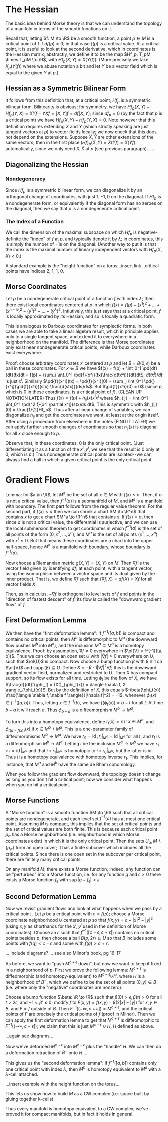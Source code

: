 # The Hessian
The basic idea behind Morse theory is that we can understand the topology of a manifold in terms of the smooth functions on it. 

Recall that, letting $f: M \to \R$ be a smooth function, a point $p \in M$ is a critical point of $f$ if $df(p) = 0$; in that case $f(p)$ is a critical value. At a critical point, it is useful to look at the second derivative, which in coordinates is the Hessian matrix; abstractly, we define it to be the map $Hf_p: T_pM \times T_pM \to \R$, with $Hf_p(X, Y) = X(Y(f))$. (More precisely we take $X_p(Y(f))$ where we abuse notation a bit and let $Y$ be a vector field which is equal to the given $Y$ at $p$.)
## Hessian as a Symmetric Bilinear Form
It follows from this definition that, at a critical point, $Hf_p$ is a symmetric bilinear form. Bilinearity is obvious; for symmetry, we have $Hf_p(X, Y) - Hf_p(Y, X) = XYf - YXf = [X, Y]f = df[X, Y]$; since $df_p = 0$ (by the fact that $p$ is a critical point) we have $Hf_p(X, Y) - Hf_p(Y, X) = 0$. Note however that this definition requires extending $X$ and $Y$ (which strictly speaking are just tangent vectors at $p$) to vector fields locally; we now check that this does not depend on the extensions. Suppose $\tilde{X}, \tilde{Y}$ are other extensions of the same vectors; then in the first place $(Hf)_p(\tilde{X}, \tilde{Y}) = \tilde{X}(\tilde{Y}f) = X(\tilde{Y}f)$ automatically, since we only need $X, \tilde{X}$ at $p$ (see previous paragraph). ....
## Diagonalizing the Hessian
### Nondegeneracy
Since $Hf_p$ is a symmetric bilinear form, we can diagonalize it by an orthogonal change of coordinates, with just $1, -1, 0$ on the diagonal. If $Hf_p$ is a nondegenerate form, or equivalently if the diagonal form has no zeroes on the diagonal, then we say that $p$ is a nondegenerate critical point. 
### The Index of a Function
We call the dimension of the maximal subspace on which $Hf_p$ is negative-definite the "index" of $f$ at $p$, and typically denote it by $\lambda$; in coordinates, this is simply the number of $-1$s on the diagonal. (Another way to put it is that the index is the maximal number of linearly independent vectors with $Hf_p(X, X) < 0$.)


A standard example is the "height function" on a torus...insert link...critical points have indices 2, 1, 1, 0.

## Morse Coordinates
Let $p$ be a nondegenerate critical point of a function $f$ with index $\lambda$; then there exist local coordinates centered at $p$ in which $f(x) = f(p) + (x^1)^2 + \dots + (x^{n-\lambda})^2 - (y^1)^2 - \dots - (y^\lambda)^2$. Intiutively, this just says that at a critical point, $f$ is locally approximated by its Hessian, and so is locally a quadratic form. 

This is analogous to Darboux coordinates for symplectic forms. In both cases we are able to take a linear algebra result, which in principle applies only to a single tangent space, and extend it to everywhere in a neighborhood on the manifold. The difference is that Morse coordinates only exist near nondegenerate critical points, while Darboux coordinates exist everywhere. 

Proof: choose arbitrary coordinates $x^i$ centered at $p$ and let $B = B(0, \epsilon)$ be a ball in these coordinates. For $x \in B$ we have $f(x) = f(p) + \int_0^1 \pd{df}{dt}(tx)dt = f(p) + \sum_i \int_0^1 \pd{f}{x^i}(tx)\frac{d(tx^i)}{dt}dt$; $d(tx^i)/dt$ is just $x^i$. Similarly $\pd{f}{x^i}(tx) = \pd{f}{x^i}(0) + \sum_j \int_0^1 \pd{}{x^j}(\pd{f}{x^i})(stx) \frac{d(stx)}{ds}ds$. But $\pd{f}{x^i}(0) = 0$ (since $p$, which is $0$ in these coordinates, is a critical point of $f$). (CLEAN UP NOTATION LATER) Thus $f(x) = f(p) + h_{ij}(x)x^i x^j$ where $h_{ij} = \int_0^1 \int_0^1 \pd{^2 f}{x^i \partial x^j}(stx)ds dt$. This is symmetric with $h_{ij}(0) = \frac{1}{2}Hf_p$. Thus after a linear change of variables, we can diagonalize $h_{ij}$ and get the coordinates we want, at least at the origin itself. After using a procedure from elsewhere in the notes (FIND IT LATER) we can apply further smooth changes of coordinates so that $h_{ij}(x)$ is diagonal for all $x$ close enough to $p$. 

Observe that, in these coordinates, $0$ is the only critical point. (Just differentiating it as a function of the $x^i, y^j$, we see that the result is $0$ only at $0$, which is $p$.) Thus nondegenerate critical points are isolated--we can always find a ball in which a given critical point is the only critical point. 


# Gradient Flows
Lemma: for $a \in \R$, let $M^a$ be the set of all $x \in M$ with $f(x) \leq a$. Then, if $a$ is not a critical value, then $f^{-1}(a)$ is a submanifold of $M$, and $M^a$ is a manifold with boundary. The first part follows from the regular value theorem. For the second part, if $f(x) < a$ then we can shrink a chart $M \to \R^n$ that contains $x$ to get a chart $M^a \to \R^n$ that contains $x$. If $f(x) = a$, then since $a$ is not a critical value, the differential is surjective, and we can use the local submersion theorem to get coordinates in which $f^{-1}(a)$ is the set of all points of the form $(0, x^2, \dots, x^n)$, and $M^a$ is the set of all points $(x^1 , \dots, x^n)$ with $x^1 \leq 0$. But that means these coordinates are a chart into the upper half-space, hence $M^a$ is a manifold with boundary, whose boundary is $f^{-1}(a)$. 

Now choose a Riemannian metric $g(X, Y) = \langle X, Y \rangle$ on $M$. Then $\nabla f$ is the vector field given by identifying $df$, at each point, with a tangent vector, using the isomorphism between a vector space and its dual given by the inner product. That is, we define $\nabla f$ such that $\langle \nabla f, X \rangle = df(X) = Xf$ for all vector fields $X$. 

Then, as in calculus, $-\nabla f$ is orthogonal to level sets of $f$ and points in the "direction of fastest descent" of $f$; its flow is called the "downward gradient flow" of $f$. 
## First Deformation Lemma
We then have the "first deformation lemma": if $f^{-1}([a, b])$ is compact and contains no critical points, then $M^b$ is diffeomorphic to $M^a$ (the downward flow pushes $M^b$ into $M^a$), and the inclusion $M^a \subseteq M^b$ is a homotopy equivalence. Proof: by assumption, $\nabla f \neq 0$ everywhere in $\ol{V} = f^{-1}([a, b])$. Thus we can choose an open set $U$ with $| \nabla f | > 0$ everywhere on $U$, such that $\ol{U}$ is compact. Now choose a bump function $\beta$ with $\beta \equiv 1$ on $\ol{V}$ and $\operatorname{supp}(\beta) \subseteq U$. Define $X = -\beta \cdot {1}{|\nabla f|^2} \nabla f$; this is the downward gradient vector field, normalized and restricted to $U$. Then $X$ has compact support, so its flow exists for all time. Letting $\phi_t$ be the flow of $X$, we have $\frac{d}{dt}f(\phi_t) = (Xf)_{\phi_t(x)} = \langle \nabla f, X \rangle_{\phi_t(x)}$. But by the definition of $X$, this equals $-\beta(\phi_t(x)) \frac{\langle \nabla f, \nabla f \rangle}{|\nabla f|^2} = -1$, whenever $\phi_t(x) \in f^{-1}([a, b])$. Thus, letting $x \in f^{-1}(b)$, we have $f(\phi_t(x)) = b - t$ for all $t$. At time $b - a$ it will reach $a$. Thus $\phi_{b-a}$ is a diffeomorphism $M^b \to M^a$. 

To turn this into a homotopy equivalence, define $r_t(x) = x$ if $x \in M^a$, and $\phi_{t(a - f(x))}(x)$ if $x \in M^b \backslash M^a$. This is a one-parameter family of diffeomorphisms $M^b \to M^a$. We have $r_0 = \operatorname{id}, r_t|_{M^a} = \operatorname{id}|_{M^a}$ for all $t$, and $r_1$ is a diffeomorphism $M^b \to M^a$. Letting $i$ be the inclusion $M^a \to M^b$ we have $r_1 \circ i = \operatorname{id}|_{M^a}$ and that $i \circ r_1|_{M^b}$ is homotopic to $i \circ r_0|_{M^a}$; but the latter is $\operatorname{id}$. Thus $i$ is a homotopy equivalence with homotopy inverse $r_1$. This implies, for instance, that $M^a$ and $M^b$ have the same de Rham cohomology. 

When you follow the gradient flow downward, the topology doesn't change as long as you don't hit a critical point; now we consider what happens when you do hit a critical point.


## Morse Functions
A "Morse function" is a smooth function $M \to \R$ such that all critical points are nondegenerate, and each level set $f^{-1}(a)$ has at most one critical point. Assuming $M$ is compact, this implies that the set of critical points and the set of critical values are both finite. This is because each critical point $p_\alpha$ has a Morse neighborhood (i.e. neighborhood in which Morse coordinates exist) in which it is the only critical point. Then the sets $U_\alpha, M \backslash \{p_\alpha\}$ form an open cover; it has a finite subcover which includes all the critical points. Since there is one open set in the subcover per critical point, there are finitely many critical points. 

On any manifold $M$, there exists a Morse function; indeed, any function can be "perturbed" into a Morse function, i.e. for any function $g$ and $\epsilon > 0$ there exists a Morse function $f_\epsilon$ with $\sup |g - f_\epsilon| < \epsilon$. 
## Second Deformation Lemma
Now we revisit gradient flows and look at what happens when we pass by a critical point . Let $p$ be a critical point with $c = f(p)$; choose a Morse coordinate neighborhood $U$ centered at $p$ so that $f(x, y) = c + |x|^2 - |y|^2$ (using $x, y$ as shorthands for the $x^i, y^j$ used in the definition of Morse coordinates). Choose an $\epsilon$ such that $f^{-1}([c - \epsilon, c + \epsilon])$ contains no critical points besides $p$, then choose a ball $B(p, 2r) \subseteq U$ so that $B$ includes some points with $f(q) < c - \epsilon$ and some with $f(q) > c + \epsilon$. 

... include diagrams? ... see also Milnor's book, pg 16-17

As before, we want to "push $M^{c + \epsilon}$ down", but now we want to keep it fixed in a neighborhood of $p$. First we prove the following lemma: $M^{c + \epsilon}$ is diffeomorphic (and homotopy-equivalent) to $M^{c - \epsilon} U H$, where $H$ is a neighborhood of $B^-$, which we define to be the set of all points $(0, y) \in B$ (i.e. where only the "negative" coordinates are nonzero).

Choose a bump function $\beta: \R \to \R$ such that $\beta(0) > \epsilon, \beta(t) >0$ for all $t > 2\epsilon$, and $-1 < \beta' \leq 0$; modify $f$ to $F(x, y) = f(x, y) - \beta(2|x| - |y|)$ for $x, y \in B$, and $F = f$ outside of $B$. Then $F^{-1}((-\infty, c + \epsilon]) = M^{c + \epsilon}$, and the critical points of $F$ are precisely the critical points of $f$ (proof in Milnor). Then we can apply the first deformation lemma to get that $M^{c + \epsilon}$ is diffeomorphic to $F^{-1}((-\infty, c - \epsilon])$; we claim that this is just $M^{c - \epsilon} \cup H$, $H$ defined as above. 

...again see diagrams...

Now we've deformed $M^{c+\epsilon}$ into $M^{c-\epsilon}$ plus the "handle" $H$. We can then do a deformation retraction of $B^-$ onto $H$....

This gives us the "second deformation lemma": if $f^{-1}([a, b])$ contains only one critical point with index $\lambda$, then $M^b$ is homotopy equivalent to $M^a$ with a $\lambda$-cell attached. 

...insert example with the height function on the torus...

This lets us show how to build $M$ as a CW complex (i.e. space built by gluing together k-cells). 

Thus every manifold is homotopy equivalent to a CW complex; we've proved it for compact manifolds, but in fact it holds in general. 